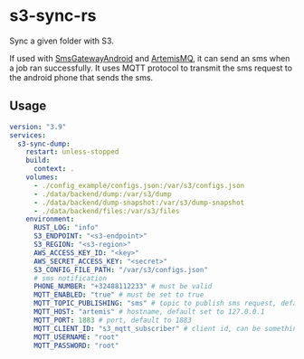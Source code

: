 # s3-sync-rs

Sync a given folder with S3.

If used with [SmsGatewayAndroid](https://github.com/openartcoded/sms-gateway-android) and [ArtemisMQ](https://github.com/openartcoded/activemq-artemis),
it can send an sms when a job ran successfully. It uses MQTT protocol to transmit the sms request to the android phone that sends the sms.

## Usage

```yaml
version: "3.9"
services:
  s3-sync-dump:
    restart: unless-stopped
    build:
      context: .
    volumes:
      - ./config_example/configs.json:/var/s3/configs.json
      - ./data/backend/dump:/var/s3/dump
      - ./data/backend/dump-snapshot:/var/s3/dump-snapshot
      - ./data/backend/files:/var/s3/files
    environment:
      RUST_LOG: "info"
      S3_ENDPOINT: "<s3-endpoint>"
      S3_REGION: "<s3-region>"
      AWS_ACCESS_KEY_ID: "<key>"
      AWS_SECRET_ACCESS_KEY: "<secret>"
      S3_CONFIG_FILE_PATH: "/var/s3/configs.json"
      # sms notification
      PHONE_NUMBER: "+32488112233" # must be valid
      MQTT_ENABLED: "true" # must be set to true
      MQTT_TOPIC_PUBLISHING: "sms" # topic to publish sms request, default set to sms
      MQTT_HOST: "artemis" # hostname, default set to 127.0.0.1
      MQTT_PORT: 1883 # port, default to 1883
      MQTT_CLIENT_ID: "s3_mqtt_subscriber" # client id, can be something else
      MQTT_USERNAME: "root"
      MQTT_PASSWORD: "root"
```
